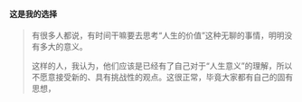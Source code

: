####  这是我的选择

> 有很多人都说，有时间干嘛要去思考“人生的价值”这种无聊的事情，明明没有多大的意义。
>
> 这样的人，我认为，他们应该是已经有了自己对于“人生意义”的理解，所以不愿意接受新的、具有挑战性的观点。这很正常，毕竟大家都有自己的固有思想，



